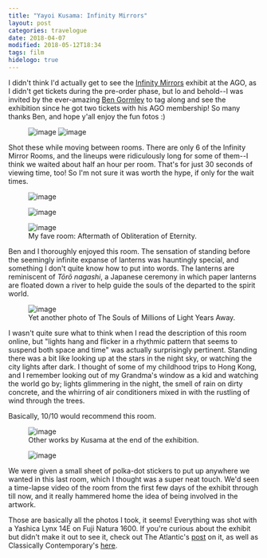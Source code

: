 ```yaml
---
title: "Yayoi Kusama: Infinity Mirrors"
layout: post
categories: travelogue
date: 2018-04-07
modified: 2018-05-12T18:34
tags: film
hidelogo: true
---
```


I didn't think I'd actually get to see the [Infinity Mirrors](https://ago.ca/exhibitions/kusama) exhibit at the AGO, as I didn't get tickets during the pre-order phase, but lo and behold--I was invited by the ever-amazing [Ben Gormley](https://www.facebook.com/BenjaminLiaoGormley) to tag along and see the exhibition since he got two tickets with his AGO membership! So many thanks Ben, and hope y'all enjoy the fun fotos :)

<figure class="half">
  <img src="/images/travelogue/infinity-mirrors/000047480003.jpg" alt="image">
  <img src="/images/travelogue/infinity-mirrors/000047480010.jpg" alt="image">
</figure>

Shot these while moving between rooms. There are only 6 of the Infinity Mirror Rooms, and the lineups were ridiculously long for some of them--I think we waited about half an hour per room. That's for just 30 seconds of viewing time, too! So I'm not sure it was worth the hype, if only for the wait times.

<figure>
  <img src="/images/travelogue/infinity-mirrors/000047480007.jpg" alt="image">
</figure>
<figure>
  <img src="/images/travelogue/infinity-mirrors/000047480001.jpg" alt="image">
</figure>

<figure>
  <img src="/images/travelogue/infinity-mirrors/000047480005.jpg" alt="image">
  <figcaption>My fave room: Aftermath of Obliteration of Eternity.</figcaption>
</figure>

Ben and I thoroughly enjoyed this room. The sensation of standing before the seemingly infinite expanse of lanterns was hauntingly special, and something I don't quite know how to put into words. The lanterns are reminiscent of _Tōrō nagashi_, a Japanese ceremony in which paper lanterns are floated down a river to help guide the souls of the departed to the spirit world.

<figure>
  <img src="/images/travelogue/infinity-mirrors/000047480012.jpg" alt="image">
  <figcaption>Yet another photo of The Souls of Millions of Light Years Away.</figcaption>
</figure>

I wasn't quite sure what to think when I read the description of this room online, but "lights hang and flicker in a rhythmic pattern that seems to suspend both space and time" was actually surprisingly pertinent. Standing there was a bit like looking up at the stars in the night sky, or watching the city lights after dark. I thought of some of my childhood trips to Hong Kong, and I remember looking out of my Grandma's window as a kid and watching the world go by; lights glimmering in the night, the smell of rain on dirty concrete, and the whirring of air conditioners mixed in with the rustling of wind through the trees.

Basically, 10/10 would recommend this room.

<figure>
  <img src="/images/travelogue/infinity-mirrors/000047480014.jpg" alt="image">
  <figcaption>Other works by Kusama at the end of the exhibition.</figcaption>
</figure>

<figure>
  <img src="/images/travelogue/infinity-mirrors/000047480018.jpg" alt="image">
</figure>

We were given a small sheet of polka-dot stickers to put up anywhere we wanted in this last room, which I thought was a super neat touch. We'd seen a time-lapse video of the room from the first few days of the exhibit through till now, and it really hammered home the idea of being involved in the artwork.

Those are basically all the photos I took, it seems! Everything was shot with a Yashica Lynx 14E on Fuji Natura 1600. If you're curious about the exhibit but didn't make it out to see it, check out The Atlantic's [post](https://www.theatlantic.com/magazine/archive/2017/07/yayoi-kusamas-existential-circus/528669/) on it, as well as Classically Contemporary's [here](http://www.classicallycontemporary.com/2018/03/yayoi-kusama-infinity-mirrors-exhibit-AGO.html).

